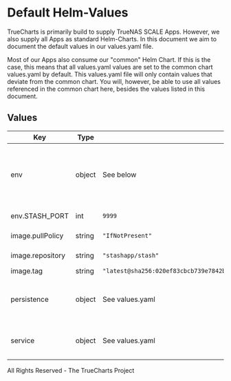 # Default Helm-Values

TrueCharts is primarily build to supply TrueNAS SCALE Apps.
However, we also supply all Apps as standard Helm-Charts. In this document we aim to document the default values in our values.yaml file.

Most of our Apps also consume our "common" Helm Chart.
If this is the case, this means that all values.yaml values are set to the common chart values.yaml by default. This values.yaml file will only contain values that deviate from the common chart.
You will, however, be able to use all values referenced in the common chart here, besides the values listed in this document.

## Values

| Key | Type | Default | Description |
|-----|------|---------|-------------|
| env | object | See below | environment variables. See more environment variables in the [stashapp documentation](https://raw.githubusercontent.com/stashapp/stash/master/docker/production/docker-compose.yml) |
| env.STASH_PORT | int | `9999` | Set the container port |
| image.pullPolicy | string | `"IfNotPresent"` | image pull policy |
| image.repository | string | `"stashapp/stash"` | image repository |
| image.tag | string | `"latest@sha256:020ef83cbcb739e7842bc8282696357f337c61bc85b68cfbc051ad3193d65a20"` | image tag |
| persistence | object | See values.yaml | Configure persistence settings for the chart under this key. |
| service | object | See values.yaml | Configures service settings for the chart. |

All Rights Reserved - The TrueCharts Project
